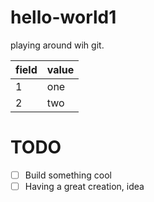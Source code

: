 # hello-world1
playing around wih git. 

|field|value|
|-----|-----|
|1|one|
|2|two|

# TODO
 - [  ] Build something cool
 - [  ] Having a great creation, idea
